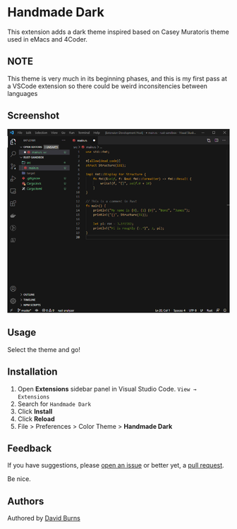 # Handmade Dark

This extension adds a dark theme inspired based on Casey Muratoris theme used in eMacs and 4Coder.

## NOTE

This theme is very much in its beginning phases, and this is my first pass at a VSCode extension so there could be
weird inconsitencies between languages


## Screenshot

![Rust](images/screenshot.png)

## Usage

Select the theme and go!

## Installation

1. Open **Extensions** sidebar panel in Visual Studio Code. `View → Extensions`
1. Search for `Handmade Dark`
1. Click **Install**
1. Click **Reload**
1. File > Preferences > Color Theme > **Handmade Dark**

## Feedback

If you have suggestions, please [open an issue](https://github.com/davidaburns/handmade-dark/issues) or better yet, a [pull request](https://github.com/davidaburns/handmade-dark/pulls).

Be nice.

## Authors

Authored by [David Burns](https://github.com/davidaburns)

